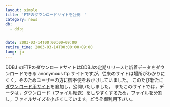 ```yaml
---
layout: simple
title: 'FTPのダウンロードサイトを公開　'
category: news
db:
  - ddbj


date: 2003-03-14T00:00:00+09:00
retire_time: 2003-03-14T00:00:00+09:00
lang: ja
---
```


DDBJ のFTPのダウンロードサイトはDDBJの定期リリースと新着データをダウンロードできる anonymous ftp サイトですが，従来のサイトは場所がわかりにくく，そのためユーザーの方に御不便をおかけしていました。 このたび新たに<a href="/services/index.html">ダウンロード用サイト</a>を追加し，公開いたしました。 またこのサイトでは，データは，ダウンロード（ファイル転送）をしやすくするため，ファイルを分割し，ファイルサイズを小さくしています。どうぞ御利用下さい。
